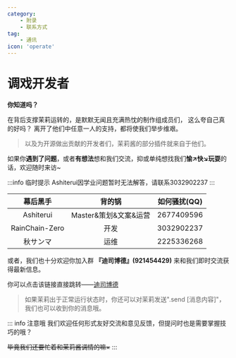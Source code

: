 ```yaml
---
category:
    - 附录
    - 联系方式
tag:
    - 通讯
icon: 'operate'
---
```


# 调戏开发者

**你知道吗？**

在背后支撑茉莉运转的，是默默无闻且充满热忱的制作组成员们，
<span id="develoer_01" title="快、快忘掉！">这么夸自己真的好吗？</span>
离开了他们中任意一人的支持，都将使我们举步维艰。

> 以及为开源做出贡献的开发者们，茉莉酱的部分插件就来自于他们。

如果你**遇到了问题**，或者**有想法**想和我们交流，抑或单纯想找我们**愉↗快↘玩耍**的话，欢迎随时来访~

:::info 临时提示
Ashiterui因学业问题暂时无法解答，请联系3032902237
:::

|幕后黑手|背的锅|如何骚扰(QQ)|
|:-:|:-:|:-:|
|Ashiterui|Master&策划&文案&运营|2677409596|
|RainChain-Zero|开发|3032902237|
|秋サンマ|运维|2225336268|

或者，我们也十分欢迎你加入群 **『迪司博德』(921454429)** 来和我们即时交流获得最新信息。

你可以点击该链接直接跳转——[迪司博德](https://qm.qq.com/cgi-bin/qm/qr?k=zT3VD0Xm5pD0_lY1y29C4ezorhp7baRn&jump_from=webapi")

> 如果茉莉出于正常运行状态时，你还可以对茉莉发送".send [消息内容]"，我们也可以收到你的消息哦。

::: info 注意哦
我们欢迎任何形式友好交流和意见反馈，但提问时也是需要掌握技巧的哦？

~~毕竟我们还要忙着和茉莉酱调情的嘛×~~
:::
